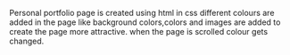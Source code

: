Personal portfolio page is created using html
in css different colours are added in the page
like background colors,colors and images are added
to create the page more attractive.
when the page is scrolled colour gets changed.
